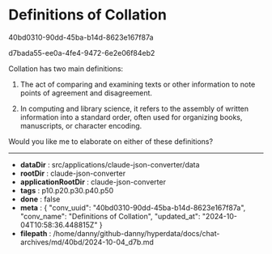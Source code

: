 # Definitions of Collation

40bd0310-90dd-45ba-b14d-8623e167f87a

d7bada55-ee0a-4fe4-9472-6e2e06f84eb2

 Collation has two main definitions:

1. The act of comparing and examining texts or other information to note points of agreement and disagreement.

2. In computing and library science, it refers to the assembly of written information into a standard order, often used for organizing books, manuscripts, or character encoding.

Would you like me to elaborate on either of these definitions?

---

* **dataDir** : src/applications/claude-json-converter/data
* **rootDir** : claude-json-converter
* **applicationRootDir** : claude-json-converter
* **tags** : p10.p20.p30.p40.p50
* **done** : false
* **meta** : {
  "conv_uuid": "40bd0310-90dd-45ba-b14d-8623e167f87a",
  "conv_name": "Definitions of Collation",
  "updated_at": "2024-10-04T10:58:36.448815Z"
}
* **filepath** : /home/danny/github-danny/hyperdata/docs/chat-archives/md/40bd/2024-10-04_d7b.md